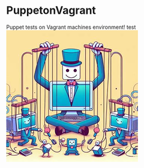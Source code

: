 # PuppetonVagrant
Puppet tests on Vagrant machines environment!
test
![Alt text](images/logo.jfif?raw=true "Title")

